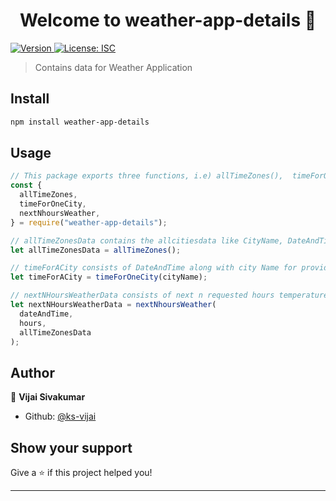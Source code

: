 <h1 align="center">Welcome to weather-app-details 👋</h1>
<p>
  <a href="https://www.npmjs.com/package/weather-app-details" target="_blank">
    <img alt="Version" src="https://img.shields.io/npm/v/weather-app-details.svg">
  </a>
  <a href="#" target="_blank">
    <img alt="License: ISC" src="https://img.shields.io/badge/License-ISC-yellow.svg" />
  </a>
</p>

> Contains data for Weather Application

## Install

```sh
npm install weather-app-details
```

## Usage

```javascript
// This package exports three functions, i.e) allTimeZones(),  timeForOneCity(),  nextNhoursWeather()
const {
  allTimeZones,
  timeForOneCity,
  nextNhoursWeather,
} = require("weather-app-details");

// allTimeZonesData contains the allcitiesdata like CityName, DateAndTime, TimeZone, Temperature, Humidity, Precipitation values
let allTimeZonesData = allTimeZones();

// timeForACity consists of DateAndTime along with city Name for provided city name
let timeForACity = timeForOneCity(cityName);

// nextNHoursWeatherData consists of next n requested hours temperature
let nextNHoursWeatherData = nextNhoursWeather(
  dateAndTime,
  hours,
  allTimeZonesData
);
```

## Author

👤 **Vijai Sivakumar**

- Github: [@ks-vijai](https://github.com/ks-vijai)

## Show your support

Give a ⭐️ if this project helped you!

---
